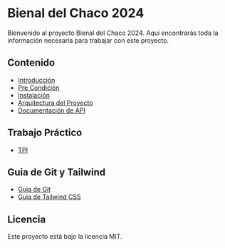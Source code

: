 # Bienal del Chaco 2024

Bienvenido al proyecto Bienal del Chaco 2024. Aquí encontrarás toda la información necesaria para trabajar con este proyecto.

## Contenido

- [Introducción](../docs/Guias/introduction.md)
- [Pre Condición](../docs/Guias/precondition.md)
- [Instalación](../docs/Guias/installation.md)
- [Arquitectura del Proyecto](../docs/arquitectura/arquitectura.md)
- [Documentación de API](../docs/Guias/doc_api.md)

## Trabajo Práctico
- [TPI](../docs/Guias/tpi.md)

## Guia de Git y Tailwind
- [Guia de Git](../docs/Guias/github_guide.md)
- [Guia de Tailwind CSS](../docs/Guias/Tailiwind.md)

## Licencia

Este proyecto está bajo la licencia MIT.
